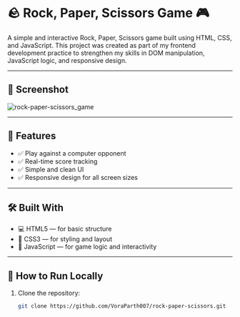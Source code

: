 # 🪨 Rock, Paper, Scissors Game 🎮

A simple and interactive Rock, Paper, Scissors game built using HTML, CSS, and JavaScript. This project was created as part of my frontend development practice to strengthen my skills in DOM manipulation, JavaScript logic, and responsive design.

---

## 📸 Screenshot
![rock-paper-scissors_game](https://github.com/user-attachments/assets/e8174549-6f30-4fde-a6a8-319fcbe9da0e)


---

## 🚀 Features

- ✅ Play against a computer opponent
- ✅ Real-time score tracking
- ✅ Simple and clean UI
- ✅ Responsive design for all screen sizes


---

## 🛠️ Built With

- 💻 HTML5 — for basic structure  
- 🎨 CSS3 — for styling and layout  
- 🧠 JavaScript — for game logic and interactivity  

---

## 🧩 How to Run Locally

1. Clone the repository:

   ```bash
   git clone https://github.com/VoraParth007/rock-paper-scissors.git

